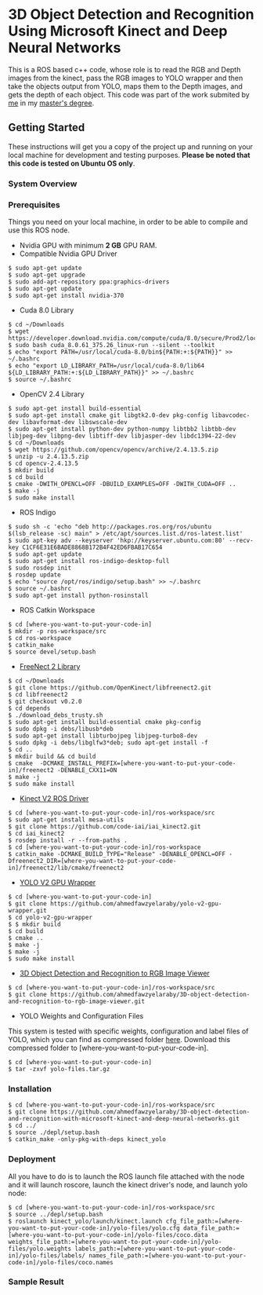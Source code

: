 # 3D Object Detection and Recognition Using Microsoft Kinect and Deep Neural Networks
This is a ROS based c++ code, whose role is to read the RGB and Depth images from the kinect, pass the RGB images to YOLO wrapper and then take the objects output from YOLO, maps them to the Depth images, and gets the depth of each object. This code was part of the work submited by [me](https://www.linkedin.com/in/ahmedfawzyelaraby/) in my [master's degree](https://www.researchgate.net/publication/335127899_3D_Object_Detection_and_Classification_Using_Microsoft_Kinect_and_Deep_Neural_Networks).
## Getting Started
These instructions will get you a copy of the project up and running on your local machine for development and testing purposes. **Please be noted that this code is tested on Ubuntu OS only**.
### System Overview
### Prerequisites
Things you need on your local machine, in order to be able to compile and use this ROS node.

- Nvidia GPU with minimum **2 GB** GPU RAM.
- Compatible Nvidia GPU Driver
```
$ sudo apt-get update
$ sudo apt-get upgrade
$ sudo add-apt-repository ppa:graphics-drivers
$ sudo apt-get update
$ sudo apt-get install nvidia-370
```
- Cuda 8.0 Library
```
$ cd ~/Downloads
$ wget https://developer.download.nvidia.com/compute/cuda/8.0/secure/Prod2/local_installers/cuda_8.0.61_375.26_linux.run
$ sudo bash cuda_8.0.61_375.26_linux-run --silent --toolkit
$ echo "export PATH=/usr/local/cuda-8.0/bin${PATH:+:${PATH}}" >> ~/.bashrc
$ echo "export LD_LIBRARY_PATH=/usr/local/cuda-8.0/lib64 ${LD_LIBRARY_PATH:+:${LD_LIBRARY_PATH}}" >> ~/.bashrc
$ source ~/.bashrc
```
- OpenCV 2.4 Library
```
$ sudo apt-get install build-essential
$ sudo apt-get install cmake git libgtk2.0-dev pkg-config libavcodec-dev libavformat-dev libswscale-dev
$ sudo apt-get install python-dev python-numpy libtbb2 libtbb-dev libjpeg-dev libpng-dev libtiff-dev libjasper-dev libdc1394-22-dev
$ cd ~/Downloads
$ wget https://github.com/opencv/opencv/archive/2.4.13.5.zip
$ unzip -u 2.4.13.5.zip
$ cd opencv-2.4.13.5
$ mkdir build
$ cd build
$ cmake -DWITH_OPENCL=OFF -DBUILD_EXAMPLES=OFF -DWITH_CUDA=OFF ..
$ make -j
$ sudo make install
```
- ROS Indigo
```
$ sudo sh -c 'echo "deb http://packages.ros.org/ros/ubuntu $(lsb_release -sc) main" > /etc/apt/sources.list.d/ros-latest.list'
$ sudo apt-key adv --keyserver 'hkp://keyserver.ubuntu.com:80' --recv-key C1CF6E31E6BADE8868B172B4F42ED6FBAB17C654
$ sudo apt-get update
$ sudo apt-get install ros-indigo-desktop-full
$ sudo rosdep init
$ rosdep update
$ echo "source /opt/ros/indigo/setup.bash" >> ~/.bashrc
$ source ~/.bashrc
$ sudo apt-get install python-rosinstall
```
- ROS Catkin Workspace
```
$ cd [where-you-want-to-put-your-code-in]
$ mkdir -p ros-workspace/src
$ cd ros-workspace
$ catkin_make
$ source devel/setup.bash
```
- [FreeNect 2 Library](https://github.com/OpenKinect/libfreenect2)
```
$ cd ~/Downloads
$ git clone https://github.com/OpenKinect/libfreenect2.git
$ cd libfreenect2
$ git checkout v0.2.0
$ cd depends
$ ./download_debs_trusty.sh
$ sudo apt-get install build-essential cmake pkg-config
$ sudo dpkg -i debs/libusb*deb
$ sudo apt-get install libturbojpeg libjpeg-turbo8-dev
$ sudo dpkg -i debs/libglfw3*deb; sudo apt-get install -f
$ cd ..
$ mkdir build && cd build
$ cmake  -DCMAKE_INSTALL_PREFIX=[where-you-want-to-put-your-code-in]/freenect2 -DENABLE_CXX11=ON
$ make -j
$ sudo make install
```
- [Kinect V2 ROS Driver](https://github.com/code-iai/iai_kinect2)
```
$ cd [where-you-want-to-put-your-code-in]/ros-workspace/src
$ sudo apt-get install mesa-utils
$ git clone https://github.com/code-iai/iai_kinect2.git
$ cd iai_kinect2
$ rosdep install -r --from-paths .
$ cd [where-you-want-to-put-your-code-in]/ros-workspace
$ catkin_make -DCMAKE_BUILD_TYPE="Release" -DENABLE_OPENCL=OFF -Dfreenect2_DIR=[where-you-want-to-put-your-code-in]/freenect2/lib/cmake/freenect2
```
- [YOLO V2 GPU Wrapper](https://github.com/ahmedfawzyelaraby/yolo-v2-gpu-wrapper.git)
```
$ cd [where-you-want-to-put-your-code-in]
$ git clone https://github.com/ahmedfawzyelaraby/yolo-v2-gpu-wrapper.git
$ cd yolo-v2-gpu-wrapper
$ $ mkdir build
$ cd build
$ cmake ..
$ make -j
$ make -j
$ sudo make install
```
- [3D Object Detection and Recognition to RGB Image Viewer](https://github.com/ahmedfawzyelaraby/3D-object-detection-and-recognition-to-rgb-image-viewer.git)
```
$ cd [where-you-want-to-put-your-code-in]/ros-workspace/src
$ git clone https://github.com/ahmedfawzyelaraby/3D-object-detection-and-recognition-to-rgb-image-viewer.git
```
- YOLO Weights and Configuration Files

This system is tested with specific weights, configuration and label files of YOLO, which you can find as compressed folder [here](https://drive.google.com/file/d/1WvBKo099NwbUBXkKDYVg7UFeungU_ldv/view?usp=sharing). Download this compressed folder to [where-you-want-to-put-your-code-in].
```
$ cd [where-you-want-to-put-your-code-in]
$ tar -zxvf yolo-files.tar.gz
```
### Installation
```
$ cd [where-you-want-to-put-your-code-in]/ros-workspace/src
$ git clone https://github.com/ahmedfawzyelaraby/3D-object-detection-and-recognition-with-microsoft-kinect-and-deep-neural-networks.git
$ cd ../
$ source ./depl/setup.bash
$ catkin_make -only-pkg-with-deps kinect_yolo
```
### Deployment
All you have to do is to launch the ROS launch file attached with the node and it will launch roscore, launch the kinect driver's node, and launch yolo node:
```
$ cd [where-you-want-to-put-your-code-in]/ros-workspace/src
$ source ../depl/setup.bash
$ roslaunch kinect_yolo/launch/kinect.launch cfg_file_path:=[where-you-want-to-put-your-code-in]/yolo-files/yolo.cfg data_file_path:=[where-you-want-to-put-your-code-in]/yolo-files/coco.data weights_file_path:=[where-you-want-to-put-your-code-in]/yolo-files/yolo.weights labels_path:=[where-you-want-to-put-your-code-in]/yolo-files/labels/ names_file_path:=[where-you-want-to-put-your-code-in]/yolo-files/coco.names
```
### Sample Result
